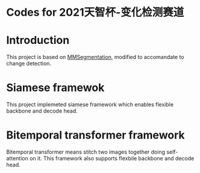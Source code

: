 # Codes for 2021天智杯-变化检测赛道

# Introduction
This project is based on [MMSegmentation](https://github.com/open-mmlab/mmsegmentation), modified to accomandate to change detection.

# Siamese framewok
This project implemeted siamese framework which enables flexible backbone and decode head.

# Bitemporal transformer framework
Bitemporal transformer means stitch two images together doing self-attention on it. This framework also supports flexbile backbone and decode head.